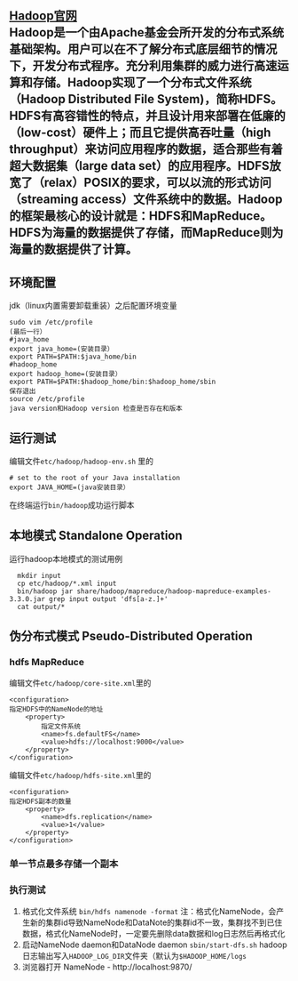[Hadoop官网](http://hadoop.apache.org/)  
Hadoop是一个由Apache基金会所开发的分布式系统基础架构。用户可以在不了解分布式底层细节的情况下，开发分布式程序。充分利用集群的威力进行高速运算和存储。Hadoop实现了一个分布式文件系统（Hadoop Distributed File System)，简称**HDFS**。HDFS有高容错性的特点，并且设计用来部署在低廉的（low-cost）硬件上；而且它提供高吞吐量（high throughput）来访问应用程序的数据，适合那些有着超大数据集（large data set）的应用程序。HDFS放宽了（relax）POSIX的要求，可以以流的形式访问（streaming access）文件系统中的数据。Hadoop的框架最核心的设计就是：HDFS和MapReduce。HDFS为海量的数据提供了存储，而MapReduce则为海量的数据提供了计算。
---
## 环境配置 ##
jdk（linux内置需要卸载重装）之后配置环境变量
```
sudo vim /etc/profile
(最后一行）
#java_home
export java_home=(安装目录）
export PATH=$PATH:$java_home/bin
#hadoop_home
export hadoop_home=(安装目录）
export PATH=$PATH:$hadoop_home/bin:$hadoop_home/sbin
保存退出
source /etc/profile
java version和Hadoop version 检查是否存在和版本
```
## 运行测试 ##
编辑文件` etc/hadoop/hadoop-env.sh ` 里的
```
# set to the root of your Java installation
export JAVA_HOME=(java安装目录）
```
在终端运行` bin/hadoop `成功运行脚本
## 本地模式 Standalone Operation ##
运行hadoop本地模式的测试用例
```
  mkdir input
  cp etc/hadoop/*.xml input
  bin/hadoop jar share/hadoop/mapreduce/hadoop-mapreduce-examples-3.3.0.jar grep input output 'dfs[a-z.]+'
  cat output/*
```
## 伪分布式模式 Pseudo-Distributed Operation ##
### hdfs MapReduce ###
编辑文件` etc/hadoop/core-site.xml `里的
```
<configuration>
指定HDFS中的NameNode的地址
    <property>
        指定文件系统
        <name>fs.defaultFS</name>
        <value>hdfs://localhost:9000</value>
    </property>
</configuration>
```
编辑文件` etc/hadoop/hdfs-site.xml `里的
```
<configuration>
指定HDFS副本的数量
    <property>
        <name>dfs.replication</name>
        <value>1</value>
    </property>
</configuration>
```
### 单一节点最多存储一个副本 ###
### 执行测试 ###
1. 格式化文件系统
` bin/hdfs namenode -format `
注：格式化NameNode，会产生新的集群id导致NameNode和DataNote的集群id不一致，集群找不到已住数据，格式化NameNode时，一定要先删除data数据和log日志然后再格式化
2. 启动NameNode daemon和DataNode daemon
` sbin/start-dfs.sh `
hadoop日志输出写入`HADOOP_LOG_DIR`文件夹（默认为` $HADOOP_HOME/logs `
3. 浏览器打开
NameNode - http://localhost:9870/
